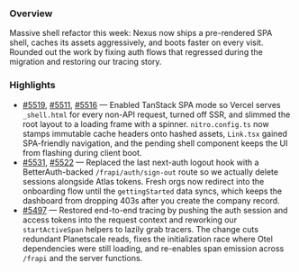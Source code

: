 ### Overview
Massive shell refactor this week: Nexus now ships a pre-rendered SPA shell, caches its assets aggressively, and boots faster on every visit. Rounded out the work by fixing auth flows that regressed during the migration and restoring our tracing story.

### Highlights
- [#5519](https://github.com/axiomhq/app/pull/5519), [#5511](https://github.com/axiomhq/app/pull/5511), [#5516](https://github.com/axiomhq/app/pull/5516) — Enabled TanStack SPA mode so Vercel serves `_shell.html` for every non-API request, turned off SSR, and slimmed the root layout to a loading frame with a spinner. `nitro.config.ts` now stamps immutable cache headers onto hashed assets, `Link.tsx` gained SPA-friendly navigation, and the pending shell component keeps the UI from flashing during client boot.
- [#5531](https://github.com/axiomhq/app/pull/5531), [#5522](https://github.com/axiomhq/app/pull/5522) — Replaced the last next-auth logout hook with a BetterAuth-backed `/frapi/auth/sign-out` route so we actually delete sessions alongside Atlas tokens. Fresh orgs now redirect into the onboarding flow until the `gettingStarted` data syncs, which keeps the dashboard from dropping 403s after you create the company record.
- [#5497](https://github.com/axiomhq/app/pull/5497) — Restored end-to-end tracing by pushing the auth session and access tokens into the request context and reworking our `startActiveSpan` helpers to lazily grab tracers. The change cuts redundant Planetscale reads, fixes the initialization race where Otel dependencies were still loading, and re-enables span emission across `/frapi` and the server functions.
